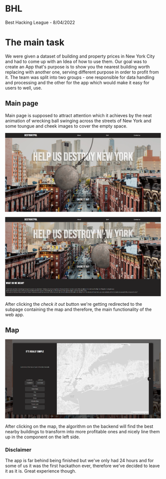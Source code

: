 # BHL
Best Hacking League - 8/04/2022

# The main task

We were given a dataset of building and property prices in New York City and had to come up with an Idea of how to use them.
Our goal was to create an App that's purpose is to show you the nearest building worth replacing with another one, serving different purpose in order to profit from it. The team was split into two groups - one responsible for data handling and processing and the other for the app which would make it easy for users to well, use.

## Main page

Main page is supposed to attract attention which it achieves by the neat animation of wrecking ball swinging across the streets of New York and some toungue and cheek images to cover the empty space.

![Main page](Images_README/main.png)

![Main page scroll down](Images_README/main2.png)

After clicking the _check it out_ button we're getting redirected to the subpage containing the map and therefore, the main functionality of the web app.

## Map

![Map page](Images_README/map.png)

After clicking on the map, the algorithm on the backend will find the best nearby buildings to transform into more profitable ones and nicely line them up in the component on the left side.

### Disclaimer

The app is far behind being finished but we've only had 24 hours and for some of us it was the first hackathon ever, therefore we've decided to leave it as it is. Great experience though.
